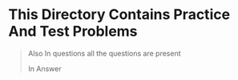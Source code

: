 # This Directory Contains Practice And Test Problems 

> Also In questions  all the questions are present 
> 
> In Answer 
